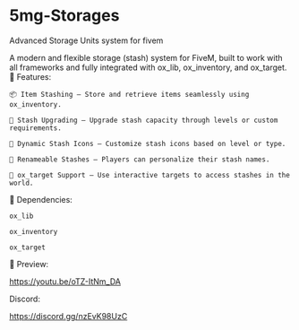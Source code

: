 # 5mg-Storages

Advanced Storage Units system for fivem

A modern and flexible storage (stash) system for FiveM, built to work with all frameworks and fully integrated with ox_lib, ox_inventory, and ox_target.
🚀 Features:

    📦 Item Stashing – Store and retrieve items seamlessly using ox_inventory.

    🔼 Stash Upgrading – Upgrade stash capacity through levels or custom requirements.

    🌟 Dynamic Stash Icons – Customize stash icons based on level or type.

    📝 Renameable Stashes – Players can personalize their stash names.

    🎯 ox_target Support – Use interactive targets to access stashes in the world.

🧩 Dependencies:

    ox_lib

    ox_inventory

    ox_target

👀 Preview:

https://youtu.be/oTZ-ItNm_DA

Discord: 

https://discord.gg/nzEvK98UzC

